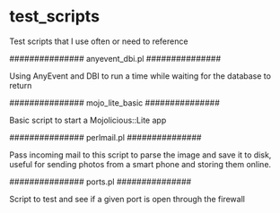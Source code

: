 test_scripts
============

Test scripts that I use often or need to reference

###############
anyevent_dbi.pl
###############

Using AnyEvent and DBI to run a time while waiting for the database to return

###############
mojo_lite_basic
###############

Basic script to start a Mojolicious::Lite app

###############
perlmail.pl 
###############

Pass incoming mail to this script to parse the image and save it to disk, useful for sending
photos from a smart phone and storing them online.

###############
ports.pl
###############

Script to test and see if a given port is open through the firewall
